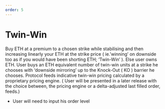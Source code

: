 ```yaml
---
order: 5
---
```


# Twin-Win

Buy ETH at a premium to a chosen strike while stabilising and then increasing linearly your
ETH at the strike price ( ie.’winning’ on downside too as if you would have been shorting
ETH; ‘Twin-Win’ ).
Else user owns ETH.
User buys an ETH equivalent number of twin-win units at a strike he chooses with ‘downside
mirroring’ up to the Knock-Out ( KO ) barrier he chooses.
Protocol feeds indicative twin-win pricing calculated by a proprietary pricing engine.
( User will be presented in a later release with the choice between, the pricing engine or a
delta-adjusted last filled order, feeds.)
- User will need to input his order level